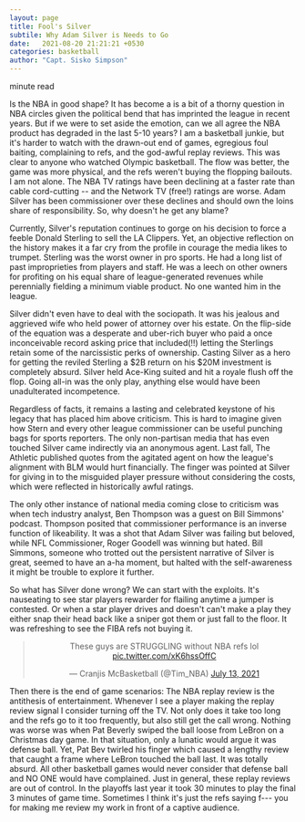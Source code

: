 ```yaml
---
layout: page
title: Fool's Silver
subtile: Why Adam Silver is Needs to Go
date:   2021-08-20 21:21:21 +0530
categories: basketball
author: "Capt. Sisko Simpson"
---
```

<script type="text/javascript">
function readingTime() {
  const text = document.getElementById("article").innerText;
  const wpm = 225;
  const words = text.trim().split(/\s+/).length;
  const time = Math.ceil(words / wpm);
  document.getElementById("time").innerText = time;
}
readingTime();
</script>

<p><span id="time"></span> minute read</p>
<article id= "article">


Is the NBA in good shape? It has become a is a bit of a thorny question in NBA circles given the political bend that has imprinted the league in recent years. 
But if we were to set aside the emotion, can we all agree the NBA product has degraded in the last 5-10 years? I am a basketball junkie, but it's harder to watch 
with the drawn-out end of games, egregious foul baiting, complaining to refs, and the god-awful replay reviews. This was clear to anyone who watched Olympic basketball. 
The flow was better, the game was more physical, and the refs weren't buying the flopping bailouts. I am not alone. The NBA TV ratings have been declining at a faster rate
than cable cord-cutting -- and the Network TV (free!) ratings are worse. Adam Silver has been commissioner over these declines and should own the loins share of responsibility.
So, why doesn't he get any blame?

Currently, Silver's reputation continues to gorge on his decision to force a feeble Donald Sterling to sell the LA Clippers. Yet, an objective reflection on the history makes
it a far cry from the profile in courage the media likes to trumpet. Sterling was the worst owner in pro sports. He had a long list of past improprieties from players and staff.
He was a leech on other owners for profiting on his equal share of league-generated revenues while perennially fielding a minimum viable product. No one wanted him in the league.

Silver didn't even have to deal with the sociopath. It was his jealous and aggrieved wife who held power of attorney over his estate. On the flip-side of the equation was a
desperate and uber-rich buyer who paid a once inconceivable record asking price that included(!!) letting the Sterlings retain some of the narcissistic perks of ownership.
Casting Silver as a hero for getting the reviled Sterling a $2B return on his $20M investment is completely absurd. Silver held Ace-King suited and hit a royale flush off the
flop. Going all-in was the only play, anything else would have been unadulterated incompetence.

Regardless of facts, it remains a lasting and celebrated keystone of his legacy that has placed him above criticism. This is hard to imagine given how Stern and every other
league commissioner can be useful punching bags for sports reporters. The only non-partisan media that has even touched Silver came indirectly via an anonymous agent. Last fall,
The Athletic published quotes from the agitated agent on how the league's alignment with BLM would hurt financially. The finger was pointed at Silver for giving in to the 
misguided player pressure without considering the costs, which were reflected in historically awful ratings. 



The only other instance of national media coming close to criticism was when tech industry analyst, Ben Thompson was a guest on Bill Simmons' podcast. Thompson posited that
commissioner performance is an inverse function of likeability. It was a shot that Adam Silver was failing but beloved, while NFL Commissioner, Roger Goodell was winning but
hated. Bill Simmons, someone who trotted out the persistent narrative of Silver is great, seemed to have an a-ha moment, but halted with the self-awareness it might be trouble to explore it further.


So what has Silver done wrong? We can start with the exploits. It's nauseating to see star players rewarder for flailing anytime a jumper is contested. Or when a star player 
drives and doesn't can't make a play they either snap their head back like a sniper got them or just fall to the floor.  It was refreshing to see the FIBA refs not buying it. 

<center>
  <blockquote class="twitter-tweet"><p lang="en" dir="ltr">These guys are STRUGGLING without NBA refs lol <a href="https://t.co/xK6hssOffC">pic.twitter.com/xK6hssOffC</a></p>&mdash; Cranjis McBasketball (@Tim_NBA) <a href="https://twitter.com/Tim_NBA/status/1414771791361462276?ref_src=twsrc%5Etfw">July 13, 2021</a></blockquote> <script async src="https://platform.twitter.com/widgets.js" charset="utf-8"></script></center>


Then there is the end of game scenarios: The NBA replay review is the antithesis of entertainment. Whenever I see a player making the replay review signal I consider turning off the TV. Not only does it take too long and the refs go to it too frequently, but also still get the call wrong. Nothing was worse was when Pat Beverly swiped the ball loose from LeBron on a Christmas day game. In that situation, only a lunatic would argue it was defense ball. Yet, Pat Bev twirled his finger which caused a lengthy review that caught a frame where LeBron touched the ball last. It was totally absurd. All other basketball games would never consider that defense ball and NO ONE would have complained. Just in general, these replay reviews are out of control. In the playoffs last year it took 30 minutes to play the final 3 minutes of game time. Sometimes I think it's just the refs saying f--- you for making me review my work in front of a captive audience.

  </article>
